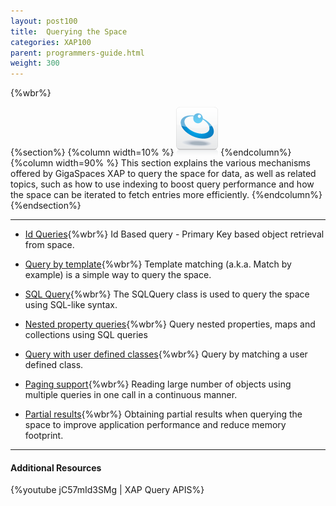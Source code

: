 ```yaml
---
layout: post100
title:  Querying the Space
categories: XAP100
parent: programmers-guide.html
weight: 300
---
```


{%wbr%}

{%section%}
{%column width=10% %}
![data-access.jpg](/attachment_files/subject/data-access.png)
{%endcolumn%}
{%column width=90% %}
This section explains the various mechanisms offered by GigaSpaces XAP to query the space for data, as well as related topics, such as how to use indexing to boost query performance and how the space can be iterated to fetch entries more efficiently.
{%endcolumn%}
{%endsection%}

<hr/>

- [Id Queries](./query-by-id.html){%wbr%}
Id Based query - Primary Key based object retrieval from space.

- [Query by template](./query-template-matching.html){%wbr%}
Template matching (a.k.a. Match by example) is a simple way to query the space.

- [SQL Query](./query-sql.html){%wbr%}
The SQLQuery class is used to query the space using SQL-like syntax.


- [Nested property queries](./query-nested-properties.html){%wbr%}
Query nested properties, maps and collections using SQL queries

- [Query with user defined classes](./query-user-defined-classes.html){%wbr%}
Query by matching a user defined class.

- [Paging support](./query-paging-support.html){%wbr%}
Reading large number of objects using multiple queries in one call in a continuous manner.

- [Partial results](./query-partial-results.html){%wbr%}
Obtaining partial results when querying the space to improve application performance and reduce memory footprint.

<hr/>

#### Additional Resources
{%youtube jC57mId3SMg | XAP Query APIS%}
